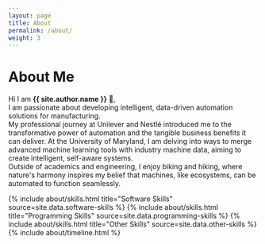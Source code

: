 ```yaml
---
layout: page
title: About
permalink: /about/
weight: 3
---
```


# **About Me**

Hi I am **{{ site.author.name }}** :wave:,<br>
I am passionate about developing intelligent, data-driven automation solutions for manufacturing.<br>
My professional journey at Unilever and Nestlé introduced me to the transformative power of automation and the tangible business benefits it can deliver. At the University of Maryland, I am delving into ways to merge advanced machine learning tools with industry machine data, aiming to create intelligent, self-aware systems.<br>
Outside of academics and engineering, I enjoy biking and hiking, where nature's harmony inspires my belief that machines, like ecosystems, can be automated to function seamlessly.

<div class="row">
{% include about/skills.html title="Software Skills" source=site.data.software-skills %}
{% include about/skills.html title="Programming Skills" source=site.data.programming-skills %}
{% include about/skills.html title="Other Skills" source=site.data.other-skills %}
</div>

<div class="row">
{% include about/timeline.html %}
</div>